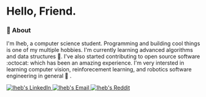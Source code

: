 # Hello, Friend.

### :boy: About 

I'm Iheb, a computer science student. Programming and building cool things is one of my multiple hobbies.
I'm currently learning advanced algorithms and data structures :floppy_disk:. I've also started contributing to open source software :octocat: which has been an amazing experience.
I'm very intersted in learning computer vision, reinforecement learning, and robotics software engineering in general :robot: .

<a href="https://www.linkedin.com/in/iheb-haboubi/">
  <img alt="Iheb's LinkedIn" src="https://img.shields.io/badge/LinkedIn-%230077B5.svg?&style=for-the-badge&logo=linkedin&logoColor=white"/>
</a>

<a href="mailto:iheb.haboubi56@gmail.com">
  <img alt="Iheb's Email" src="https://img.shields.io/badge/-iheb.haboubi56@gmail.com-c14438?&style=for-the-badge&logo=gmail&logoColor=white"/>
</a>
                                                                                                                                                                                  
<a href="https://www.reddit.com/user/iheb-haboubi">
  <img alt="Iheb's Reddit" src="https://img.shields.io/badge/Reddit-%23FF4500.svg?&style=for-the-badge&logo=reddit&logoColor=white"/>
</a>
